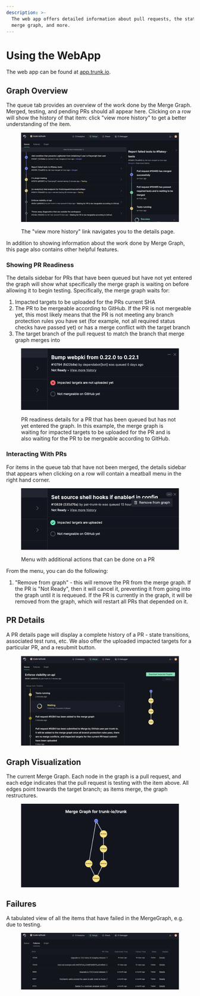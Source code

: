 ```yaml
---
description: >-
  The web app offers detailed information about pull requests, the state of the
  merge graph, and more.
---
```


# Using the WebApp

The web app can be found at [app.trunk.io](https://app.trunk.io).&#x20;

## Graph Overview

The queue tab provides an overview of the work done by the Merge Graph. Merged, testing, and pending PRs should all appear here. Clicking on a row will show the history of that item: click "view more history" to get a better understanding of the item.

<figure><img src="../.gitbook/assets/image (3).png" alt=""><figcaption><p>The "view more history" link navigates you to the details page. </p></figcaption></figure>

In addition to showing information about the work done by Merge Graph, this page also contains other helpful features.

### Showing PR Readiness

The details sidebar for PRs that have been queued but have not yet entered the graph will show what specifically the merge graph is waiting on before allowing it to begin testing. Specifically, the merge graph waits for:

1. Impacted targets to be uploaded for the PRs current SHA
2. The PR to be mergeable according to GitHub. If the PR is not mergeable yet, this most likely means that the PR is not meeting any branch protection rules you have set (for example, not all required status checks have passed yet) or has a merge conflict with the target branch
3. The target branch of the pull request to match the branch that merge graph merges into

<figure><img src="../.gitbook/assets/image (18).png" alt=""><figcaption><p>PR readiness details for a PR that has been queued but has not yet entered the graph. In this example, the merge graph is waiting for impacted targets to be uploaded for the PR and is also waiting for the PR to be mergeable according to GitHub.</p></figcaption></figure>

### Interacting With PRs

For items in the queue tab that have not been merged, the details sidebar that appears when clicking on a row will contain a meatball menu in the right hand corner.

<figure><img src="../.gitbook/assets/image (17).png" alt=""><figcaption><p>Menu with additional actions that can be done on a PR</p></figcaption></figure>

From the menu, you can do the following:

1. "Remove from graph" - this will remove the PR from the merge graph. If the PR is "Not Ready", then it will cancel it, preventing it from going into the graph until it is requeued. If the PR is currently in the graph, it will be removed from the graph, which will restart all PRs that depended on it.

## PR Details

A PR details page will display a complete history of a PR - state transitions, associated test runs, etc. We also offer the uploaded impacted targets for a particular PR, and a resubmit button.

<figure><img src="../.gitbook/assets/image (4).png" alt=""><figcaption></figcaption></figure>

## Graph Visualization

The current Merge Graph. Each node in the graph is a pull request, and each edge indicates that the pull request is testing with the item above. All edges point towards the target branch; as items merge, the graph restructures.

<figure><img src="../.gitbook/assets/image (3) (1).png" alt=""><figcaption></figcaption></figure>

## Failures

A tabulated view of all the items that have failed in the MergeGraph, e.g. due to testing.

<figure><img src="../.gitbook/assets/image (5).png" alt=""><figcaption></figcaption></figure>
